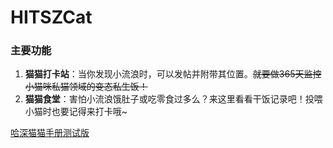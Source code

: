 # HITSZCat

### 主要功能
1. **猫猫打卡站**：当你发现小流浪时，可以发帖并附带其位置。~~就要做365天监控小猫咪私猫领域的变态私生饭！~~
2. **猫猫食堂**：害怕小流浪饿肚子或吃零食过多么？来这里看看干饭记录吧！投喂小猫时也要记得来打卡哦~

[哈深猫猫手册测试版](http://124.71.212.214:8020/#/)
